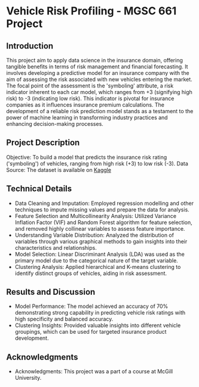 # Vehicle Risk Profiling - MGSC 661 Project

## Introduction
This project aim to apply data science in the insurance domain, offering tangible benefits in terms of risk management and financial forecasting. It involves developing a predictive model for an insurance company with the aim of assessing the risk associated with new vehicles entering the market. The focal point of the assessment is the 'symboling' attribute, a risk indicator inherent to each car model, which ranges from +3 (signifying high risk) to -3 (indicating low risk). This indicator is pivotal for insurance companies as it influences insurance premium calculations. The development of a reliable risk prediction model stands as a testament to the power of machine learning in transforming industry practices and enhancing decision-making processes.

## Project Description
Objective: To build a model that predicts the insurance risk rating ('symboling') of vehicles, ranging from high risk (+3) to low risk (-3).
Data Source: The dataset is available on [Kaggle](https://www.kaggle.com/datasets/toramky/automobile-dataset?resource=download)

## Technical Details
- Data Cleaning and Imputation: Employed regression modelling and other techniques to impute missing values and prepare the data for analysis.
- Feature Selection and Multicollinearity Analysis: Utilized Variance Inflation Factor (VIF) and Random Forest algorithm for feature selection, and removed highly collinear variables to assess feature importance.
- Understanding Variable Distribution: Analyzed the distribution of variables through various graphical methods to gain insights into their characteristics and relationships.
- Model Selection: Linear Discriminant Analysis (LDA) was used as the primary model due to the categorical nature of the target variable. 
- Clustering Analysis: Applied hierarchical and K-means clustering to identify distinct groups of vehicles, aiding in risk assessment.

## Results and Discussion
- Model Performance: The model achieved an accuracy of 70% demonstrating strong capability in predicting vehicle risk ratings with high specificity and balanced accuracy.
- Clustering Insights: Provided valuable insights into different vehicle groupings, which can be used for targeted insurance product development.

## Acknowledgments
- Acknowledgments: This project was a part of a course at McGill University.

